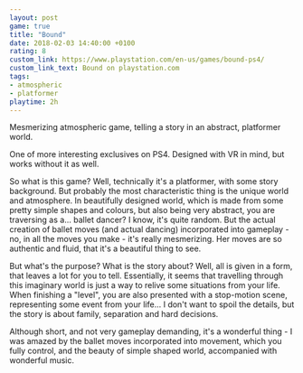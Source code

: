 ```yaml
---
layout: post
game: true
title: "Bound"
date: 2018-02-03 14:40:00 +0100
rating: 8
custom_link: https://www.playstation.com/en-us/games/bound-ps4/
custom_link_text: Bound on playstation.com
tags:
- atmospheric
- platformer
playtime: 2h
---
```


Mesmerizing atmospheric game, telling a story in an abstract, platformer world.

One of more interesting exclusives on PS4. Designed with VR in mind, but works without it as well.

So what is this game? Well, technically it's a platformer, with some story background. But probably the most characteristic thing is the unique world and atmosphere. In beautifully designed world, which is made from some pretty simple shapes and colours, but also being very abstract, you are traversing as a... ballet dancer? I know, it's quite random. But the actual creation of ballet moves (and actual dancing) incorporated into gameplay - no, in all the moves you make - it's really mesmerizing. Her moves are so authentic and fluid, that it's a beautiful thing to see.

But what's the purpose? What is the story about? Well, all is given in a form, that leaves a lot for you to tell. Essentially, it seems that travelling through this imaginary world is just a way to relive some situations from your life. When finishing a "level", you are also presented with a stop-motion scene, representing some event from your life... I don't want to spoil the details, but the story is about family, separation and hard decisions.

Although short, and not very gameplay demanding, it's a wonderful thing - I was amazed by the ballet moves incorporated into movement, which you fully control, and the beauty of simple shaped world, accompanied with wonderful music.